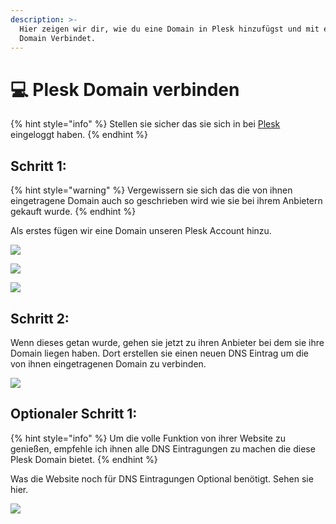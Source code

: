 ```yaml
---
description: >-
  Hier zeigen wir dir, wie du eine Domain in Plesk hinzufügst und mit einer
  Domain Verbindet.
---
```


# 💻 Plesk Domain verbinden

{% hint style="info" %}
Stellen sie sicher das sie sich in bei [Plesk](https://plesk1.hyperit.de) eingeloggt haben.
{% endhint %}

## Schritt 1:

{% hint style="warning" %}
Vergewissern sie sich das die von ihnen eingetragene Domain auch so geschrieben wird wie sie bei ihrem Anbietern gekauft wurde.
{% endhint %}

Als erstes fügen wir eine Domain unseren Plesk Account hinzu.

![](.gitbook/assets/Screenshot\_903.png)

![](.gitbook/assets/Screenshot\_904.png)

![](.gitbook/assets/Screenshot\_905.png)

## Schritt 2:

Wenn dieses getan wurde, gehen sie jetzt zu ihren Anbieter bei dem sie ihre Domain liegen haben. Dort erstellen sie einen neuen DNS Eintrag um die von ihnen eingetragenen Domain zu verbinden.

![](.gitbook/assets/Screenshot\_906.png)



## Optionaler Schritt 1:

{% hint style="info" %}
Um die volle Funktion von ihrer Website zu genießen, empfehle ich ihnen alle DNS Eintragungen zu machen die diese Plesk Domain bietet.
{% endhint %}

Was die Website noch für DNS Eintragungen Optional benötigt. Sehen sie hier.

![](.gitbook/assets/Screenshot\_907.png)
